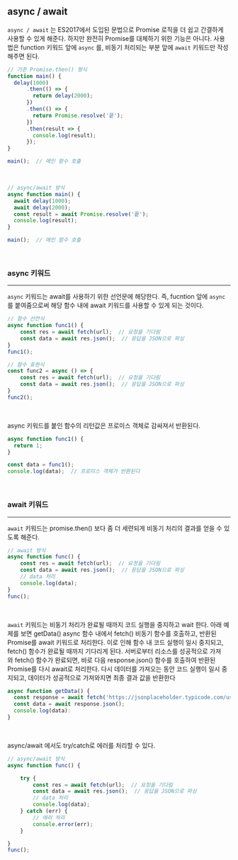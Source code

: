 ## async / await

`async / await` 는 ES2017에서 도입된 문법으로 Promise 로직을 더 쉽고 간결하게 사용할 수 있게 해준다. 하지만 완전히 Promise를 대체하기 위한 기능은 아니다.
사용법은 function 키워드 앞에 `async` 를, 비동기 처리되는 부분 앞에 `await` 키워드만 작성해주면 된다.

```javascript
// 기존 Promise.then() 형식
function main() {
  delay(1000)
      .then(() => {
        return delay(2000);
      })
      .then(() => {
        return Promise.resolve('끝');
      })
      .then(result => {
        console.log(result);
      });
}

main();  // 메인 함수 호출
```

<br>

```javascript
// async/await 방식
async function main() {
  await delay(1000);
  await delay(2000);
  const result = await Promise.resolve('끝');
  console.log(result);
}

main();  // 메인 함수 호출
```

<br>

### async 키워드
---

`async` 키워드는 await를 사용하기 위한 선언문에 해당한다. 즉, fucntion 앞에 `async` 를 붙여줌으로써 해당 함수 내에 await 키워드를 사용할 수 있게 되는 것이다.

```javascript
// 함수 선언식
async function func1() {
    const res = await fetch(url);  // 요청을 기다림
    const data = await res.json();  // 응답을 JSON으로 파싱
}
func1();

// 함수 표현식
const func2 = async () => {
    const res = await fetch(url);  // 요청을 기다림
    const data = await res.json();  // 응답을 JSON으로 파싱
}
func2();
```

<br>

async 키워드를 붙인 함수의 리턴값은 프로미스 객체로 감싸져서 반환된다.

```javascript
async function func1() {
  return 1;
}

const data = func1();
console.log(data);  // 프로미스 객체가 반환된다
```

<br>

### await 키워드
---

`await` 키워드는 promise.then() 보다 좀 더 세련되게 비동기 처리의 결과를 얻을 수 있도록 해준다. 

```javascript
// await 방식
async function func() {
    const res = await fetch(url);  // 요청을 기다림
    const data = await res.json();  // 응답을 JSON으로 파싱
    // data 처리
    console.log(data);
}
func();
```

<br>

`await` 키워드는 비동기 처리가 완료될 때까지 코드 실행을 중지하고 wait 한다. 
아래 예제를 보면 getData() async 함수 내에서 fetch() 비동기 함수를 호출하고, 반환된 Promise를 await 키워드로 처리한다. 이로 인해 함수 내 코드 실행이 일시 중지되고, fetch() 함수가 완료될 때까지 기다리게 된다. 서버로부터 리소스를 성공적으로 가져와 fetch() 함수가 완료되면, 바로 다음 response.json() 함수를 호출하여 반환된 Promise를 다시 await로 처리한다. 다시 데이터를 가져오는 동안 코드 실행이 일시 중지되고, 데이터가 성공적으로 가져와지면 최종 결과 값을 반환한다

```javascript
async function getData() {
  const response = await fetch('https://jsonplaceholder.typicode.com/users/1');
  const data = await response.json();
  console.log(data):
}
```

<br>

async/await 에서도 try/catch로 에러를 처리할 수 있다.

```javascript
// async/await 방식
async function func() {

    try {
        const res = await fetch(url);  // 요청을 기다림
        const data = await res.json();  // 응답을 JSON으로 파싱
        // data 처리
        console.log(data);
    } catch (err) {
        // 에러 처리
        console.error(err);
    }

}
func();
```